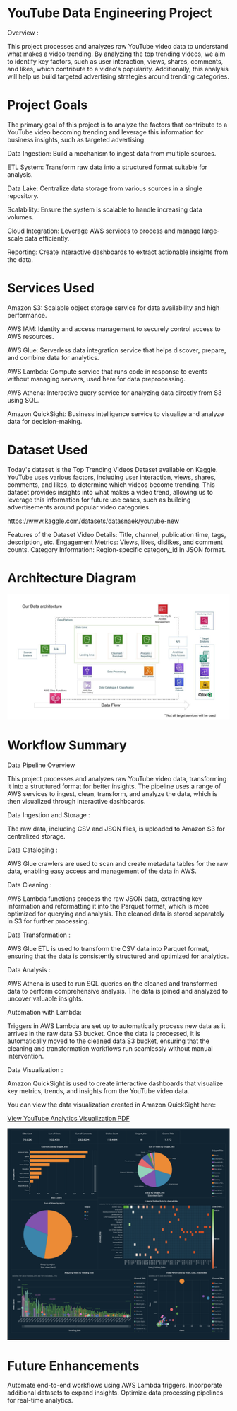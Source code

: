 # YouTube Data Engineering Project
Overview :

This project processes and analyzes raw YouTube video data to understand what makes a video trending. By analyzing the top trending videos, we aim to identify key factors, such as user interaction, views, shares, comments, and likes, which contribute to a video's popularity. Additionally, this analysis will help us build targeted advertising strategies around trending categories.

# Project Goals

The primary goal of this project is to analyze the factors that contribute to a YouTube video becoming trending and leverage this information for business insights, such as targeted advertising.

Data Ingestion: Build a mechanism to ingest data from multiple sources.

ETL System: Transform raw data into a structured format suitable for analysis.

Data Lake: Centralize data storage from various sources in a single repository.

Scalability: Ensure the system is scalable to handle increasing data volumes.

Cloud Integration: Leverage AWS services to process and manage large-scale data efficiently.

Reporting: Create interactive dashboards to extract actionable insights from the data.


# Services Used

Amazon S3: Scalable object storage service for data availability and high performance.

AWS IAM: Identity and access management to securely control access to AWS resources.

AWS Glue: Serverless data integration service that helps discover, prepare, and combine data for analytics.

AWS Lambda: Compute service that runs code in response to events without managing servers, used here for data preprocessing.

AWS Athena: Interactive query service for analyzing data directly from S3 using SQL.

Amazon QuickSight: Business intelligence service to visualize and analyze data for decision-making.

# Dataset Used

Today's dataset is the Top Trending Videos Dataset available on Kaggle. YouTube uses various factors, including user interaction, views, shares, comments, and likes, to determine which videos become trending. This dataset provides insights into what makes a video trend, allowing us to leverage this information for future use cases, such as building advertisements around popular video categories.

https://www.kaggle.com/datasets/datasnaek/youtube-new

Features of the Dataset
Video Details: Title, channel, publication time, tags, description, etc.
Engagement Metrics: Views, likes, dislikes, and comment counts.
Category Information: Region-specific category_id in JSON format.

# Architecture Diagram
![Architecture Diagram](./architecture.jpeg)

# Workflow Summary

Data Pipeline Overview

This project processes and analyzes raw YouTube video data, transforming it into a structured format for better insights. The pipeline uses a range of AWS services to ingest, clean, transform, and analyze the data, which is then visualized through interactive dashboards.

Data Ingestion and Storage :

The raw data, including CSV and JSON files, is uploaded to Amazon S3 for centralized storage.

Data Cataloging : 

AWS Glue crawlers are used to scan and create metadata tables for the raw data, enabling easy access and management of the data in AWS.

Data Cleaning :

AWS Lambda functions process the raw JSON data, extracting key information and reformatting it into the Parquet format, which is more optimized for querying and analysis. The cleaned data is stored separately in S3 for further processing.

Data Transformation :

AWS Glue ETL is used to transform the CSV data into Parquet format, ensuring that the data is consistently structured and optimized for analytics.

Data Analysis : 

AWS Athena is used to run SQL queries on the cleaned and transformed data to perform comprehensive analysis. The data is joined and analyzed to uncover valuable insights.

Automation with Lambda: 

Triggers in AWS Lambda are set up to automatically process new data as it arrives in the raw data S3 bucket. Once the data is processed, it is automatically moved to the cleaned data S3 bucket, ensuring that the cleaning and transformation workflows run seamlessly without manual intervention.

Data Visualization :

Amazon QuickSight is used to create interactive dashboards that visualize key metrics, trends, and insights from the YouTube video data.

You can view the data visualization created in Amazon QuickSight here:

[ View YouTube Analytics Visualization PDF](Youtube_Analytics_Viz.pdf)

![YouTube Analytics Visualization](Youtube_Analytics_Viz.png)

# Future Enhancements
Automate end-to-end workflows using AWS Lambda triggers.
Incorporate additional datasets to expand insights.
Optimize data processing pipelines for real-time analytics.
